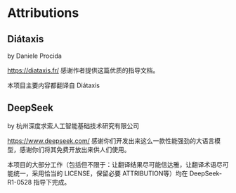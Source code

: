 # Attributions

## Diátaxis

by Daniele Procida

https://diataxis.fr/ 感谢作者提供这篇优质的指导文档。

本项目主要内容都翻译自 Diátaxis

## DeepSeek

by 杭州深度求索人工智能基础技术研究有限公司

https://www.deepseek.com/ 感谢你们开发出来这么一款性能强劲的大语言模型，感谢你们将其免费开放出来供人们使用。

本项目的大部分工作（包括但不限于：让翻译结果尽可能信达雅，让翻译术语尽可能统一，采用恰当的 LICENSE，保留必要 ATTRIBUTION等）均在 DeepSeek-R1-0528 指导下完成。